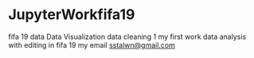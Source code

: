 # JupyterWorkfifa19
fifa 19 data Data Visualization data cleaning 1
my first work data analysis with editing  in fifa 19 
my email sstalwn@gmail.com
